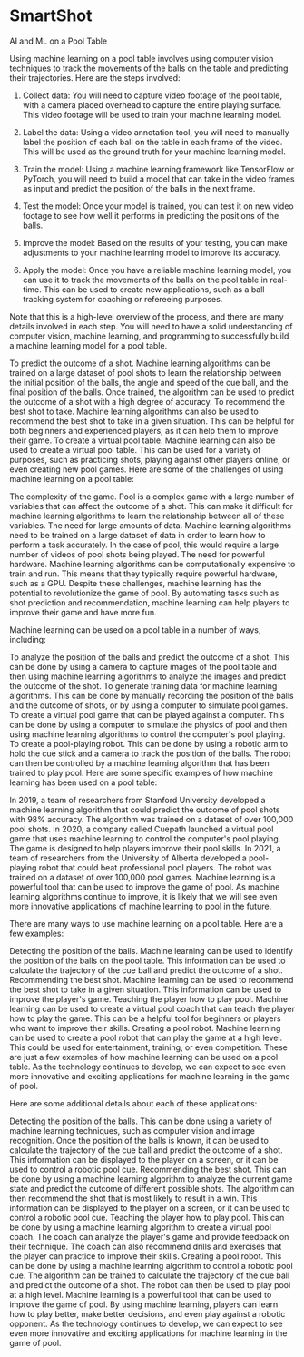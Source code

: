 # SmartShot
AI and ML on a Pool Table

Using machine learning on a pool table involves using computer vision techniques to track the movements of the balls on the table and predicting their trajectories. Here are the steps involved:

1. Collect data: You will need to capture video footage of the pool table, with a camera placed overhead to capture the entire playing surface. This video footage will be used to train your machine learning model.

2. Label the data: Using a video annotation tool, you will need to manually label the position of each ball on the table in each frame of the video. This will be used as the ground truth for your machine learning model.

3. Train the model: Using a machine learning framework like TensorFlow or PyTorch, you will need to build a model that can take in the video frames as input and predict the position of the balls in the next frame.

4. Test the model: Once your model is trained, you can test it on new video footage to see how well it performs in predicting the positions of the balls.

5. Improve the model: Based on the results of your testing, you can make adjustments to your machine learning model to improve its accuracy.

6. Apply the model: Once you have a reliable machine learning model, you can use it to track the movements of the balls on the pool table in real-time. This can be used to create new applications, such as a ball tracking system for coaching or refereeing purposes.

Note that this is a high-level overview of the process, and there are many details involved in each step. You will need to have a solid understanding of computer vision, machine learning, and programming to successfully build a machine learning model for a pool table.


To predict the outcome of a shot. Machine learning algorithms can be trained on a large dataset of pool shots to learn the relationship between the initial position of the balls, the angle and speed of the cue ball, and the final position of the balls. Once trained, the algorithm can be used to predict the outcome of a shot with a high degree of accuracy.
To recommend the best shot to take. Machine learning algorithms can also be used to recommend the best shot to take in a given situation. This can be helpful for both beginners and experienced players, as it can help them to improve their game.
To create a virtual pool table. Machine learning can also be used to create a virtual pool table. This can be used for a variety of purposes, such as practicing shots, playing against other players online, or even creating new pool games.
Here are some of the challenges of using machine learning on a pool table:

The complexity of the game. Pool is a complex game with a large number of variables that can affect the outcome of a shot. This can make it difficult for machine learning algorithms to learn the relationship between all of these variables.
The need for large amounts of data. Machine learning algorithms need to be trained on a large dataset of data in order to learn how to perform a task accurately. In the case of pool, this would require a large number of videos of pool shots being played.
The need for powerful hardware. Machine learning algorithms can be computationally expensive to train and run. This means that they typically require powerful hardware, such as a GPU.
Despite these challenges, machine learning has the potential to revolutionize the game of pool. By automating tasks such as shot prediction and recommendation, machine learning can help players to improve their game and have more fun.



Machine learning can be used on a pool table in a number of ways, including:

To analyze the position of the balls and predict the outcome of a shot. This can be done by using a camera to capture images of the pool table and then using machine learning algorithms to analyze the images and predict the outcome of the shot.
To generate training data for machine learning algorithms. This can be done by manually recording the position of the balls and the outcome of shots, or by using a computer to simulate pool games.
To create a virtual pool game that can be played against a computer. This can be done by using a computer to simulate the physics of pool and then using machine learning algorithms to control the computer's pool playing.
To create a pool-playing robot. This can be done by using a robotic arm to hold the cue stick and a camera to track the position of the balls. The robot can then be controlled by a machine learning algorithm that has been trained to play pool.
Here are some specific examples of how machine learning has been used on a pool table:

In 2019, a team of researchers from Stanford University developed a machine learning algorithm that could predict the outcome of pool shots with 98% accuracy. The algorithm was trained on a dataset of over 100,000 pool shots.
In 2020, a company called Cuepath launched a virtual pool game that uses machine learning to control the computer's pool playing. The game is designed to help players improve their pool skills.
In 2021, a team of researchers from the University of Alberta developed a pool-playing robot that could beat professional pool players. The robot was trained on a dataset of over 100,000 pool games.
Machine learning is a powerful tool that can be used to improve the game of pool. As machine learning algorithms continue to improve, it is likely that we will see even more innovative applications of machine learning to pool in the future.





There are many ways to use machine learning on a pool table. Here are a few examples:

Detecting the position of the balls. Machine learning can be used to identify the position of the balls on the pool table. This information can be used to calculate the trajectory of the cue ball and predict the outcome of a shot.
Recommending the best shot. Machine learning can be used to recommend the best shot to take in a given situation. This information can be used to improve the player's game.
Teaching the player how to play pool. Machine learning can be used to create a virtual pool coach that can teach the player how to play the game. This can be a helpful tool for beginners or players who want to improve their skills.
Creating a pool robot. Machine learning can be used to create a pool robot that can play the game at a high level. This could be used for entertainment, training, or even competition.
These are just a few examples of how machine learning can be used on a pool table. As the technology continues to develop, we can expect to see even more innovative and exciting applications for machine learning in the game of pool.

Here are some additional details about each of these applications:

Detecting the position of the balls. This can be done using a variety of machine learning techniques, such as computer vision and image recognition. Once the position of the balls is known, it can be used to calculate the trajectory of the cue ball and predict the outcome of a shot. This information can be displayed to the player on a screen, or it can be used to control a robotic pool cue.
Recommending the best shot. This can be done by using a machine learning algorithm to analyze the current game state and predict the outcome of different possible shots. The algorithm can then recommend the shot that is most likely to result in a win. This information can be displayed to the player on a screen, or it can be used to control a robotic pool cue.
Teaching the player how to play pool. This can be done by using a machine learning algorithm to create a virtual pool coach. The coach can analyze the player's game and provide feedback on their technique. The coach can also recommend drills and exercises that the player can practice to improve their skills.
Creating a pool robot. This can be done by using a machine learning algorithm to control a robotic pool cue. The algorithm can be trained to calculate the trajectory of the cue ball and predict the outcome of a shot. The robot can then be used to play pool at a high level.
Machine learning is a powerful tool that can be used to improve the game of pool. By using machine learning, players can learn how to play better, make better decisions, and even play against a robotic opponent. As the technology continues to develop, we can expect to see even more innovative and exciting applications for machine learning in the game of pool.





